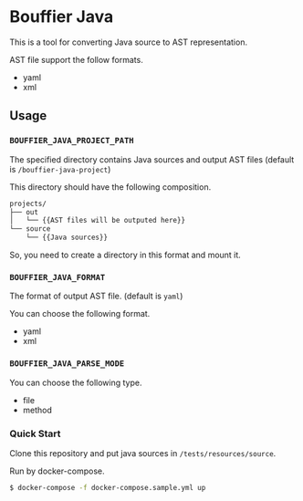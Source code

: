 # Bouffier Java
This is a tool for converting Java source to AST representation.

AST file support the follow formats.
- yaml
- xml

## Usage
### `BOUFFIER_JAVA_PROJECT_PATH`
The specified directory contains Java sources and output AST files  (default is `/bouffier-java-project`)

This directory should have the following composition.

```bash
projects/
├── out
│   └── {{AST files will be outputed here}}
└── source
    └── {{Java sources}}
```

So, you need to create a directory in this format and mount it.

### `BOUFFIER_JAVA_FORMAT`
The format of output AST file. (default is `yaml`)

You can choose the following format.

- yaml
- xml

### `BOUFFIER_JAVA_PARSE_MODE`
You can choose the following type.

- file
- method

### Quick Start
Clone this repository and put java sources in `/tests/resources/source`.

Run by docker-compose.

```bash
$ docker-compose -f docker-compose.sample.yml up
```